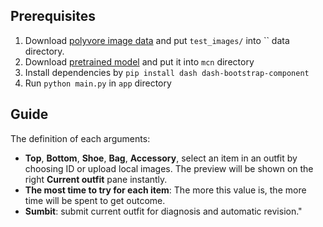 ## Prerequisites

1. Download [polyvore image data](https://github.com/xthan/polyvore-dataset/) and put ``test_images/`` into `` data directory.
2. Download [pretrained model](https://drive.google.com/file/d/1WAErKHDmDfamZQt90wAOC5Db04euIeIP/view?usp=sharing) and put it into ``mcn`` directory
3. Install dependencies by ``pip install dash dash-bootstrap-component``
4. Run ``python main.py`` in ``app`` directory

## Guide

The definition of each arguments:

- **Top**, **Bottom**, **Shoe**, **Bag**, **Accessory**, select an item in an outfit by choosing ID or upload local images. The preview will be shown on the right **Current outfit** pane instantly.
- **The most time to try for each item**: The more this value is, the more time will be spent to get outcome.
- **Sumbit**: submit current outfit for diagnosis and automatic revision."
